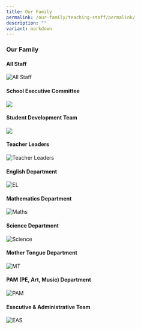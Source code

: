 ```yaml
---
title: Our Family
permalink: /our-family/teaching-staff/permalink/
description: ""
variant: markdown
---
```

### **Our Family**
#### **All Staff**

![All Staff ](/images/Staff%20photos%202022/Staff%20photos%20no%20year/all%20staff%20less%20than%205mb.jpg)

#### **School Executive Committee**

![](/images/Staff%20photos%202022/sec%20less%20than%205mb.jpg)

#### **Student Development Team**

![](/images/Staff%20photos%202022/sdt%20less%20than%205mb.jpg)

#### **Teacher Leaders**

![Teacher Leaders](/images/Staff%20photos%202022/Staff%20photos%20no%20year/tl%20less%20than%205mv.jpg)

#### **English Department**

![EL](/images/Staff%20photos%202022/Staff%20photos%20no%20year/el%20less%20than%205mb.jpg)

#### **Mathematics Department**

![Maths](/images/Staff%20photos%202022/Staff%20photos%20no%20year/maths%20less%20than%205mb.jpg)

#### **Science Department**

![Science](/images/Staff%20photos%202022/Staff%20photos%20no%20year/science%20less%20than%205mb.jpg)

#### **Mother Tongue Department**

![MT](/images/Staff%20photos%202022/Staff%20photos%20no%20year/mt%20less%20than%205mb.jpg)

#### **PAM (PE, Art, Music) Department**

![PAM](/images/Staff%20photos%202022/Staff%20photos%20no%20year/pam%20less%20than%205mb.jpg)

#### **Executive & Administrative Team**

![EAS](/images/Staff%20photos%202022/Staff%20photos%20no%20year/eas%20less%20than%205mb.jpg)